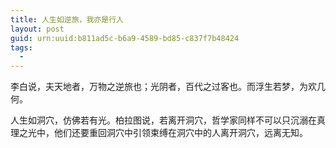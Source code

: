 ```yaml
---
title: 人生如逆旅，我亦是行人
layout: post
guid: urn:uuid:b811ad5c-b6a9-4589-bd85-c837f7b48424
tags:
  - 
---
```



李白说，夫天地者，万物之逆旅也；光阴者，百代之过客也。而浮生若梦，为欢几何。


人生如洞穴，仿佛若有光。柏拉图说，若离开洞穴，哲学家同样不可以只沉溺在真理之光中，他们还要重回洞穴中引领束缚在洞穴中的人离开洞穴，远离无知。

